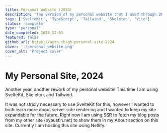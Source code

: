```yaml
---
title: Personal Website (2024)
description: 'The version of my personal website that I used through 2024.'
tags: ['SvelteKit', 'TypeScript', 'Tailwind', 'Skeleton', 'Vite']
status: 'complete'
type: 'personal'
date_completed: 2023-12-01
featured: false
github_url: https://astn.sh/gh-personal-site-2024
cover: './personal_website.png'
cover_alt: 'Project cover'
---
```


# My Personal Site, 2024

Another year, another rework of my personal website! This time I am using SvelteKit, Skeleton, and Tailwind.

It was not stricly necessary to use SvelteKit for this, however I wanted to both learn more about server side rendering and I wanted to keep my site expandable for the future. Right now I am using SSR to fetch my blog posts from my other site (byaustin.net) to show them in my About section on this site. Currently I am hosting this site using Netlify.
